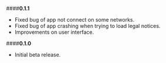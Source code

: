 ####**0.1.1**
- Fixed bug of app not connect on some networks.
- Fixed bug of app crashing when trying to load legal notices.
- Improvements on user interface.

####**0.1.0**
- Initial beta release.

